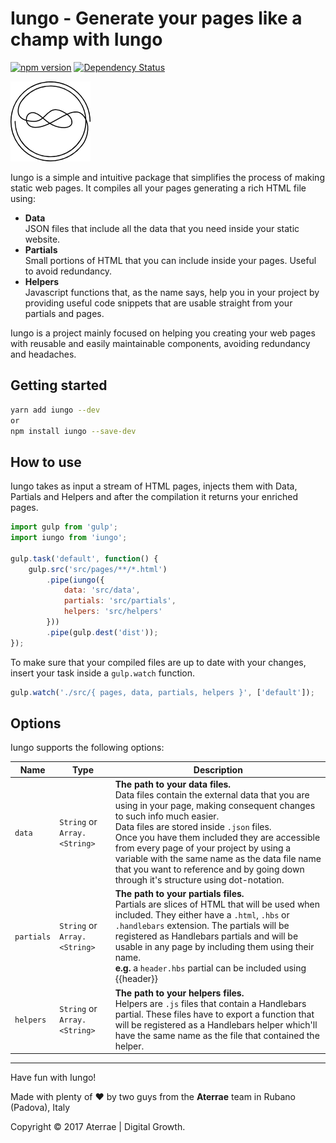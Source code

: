 # Iungo - Generate your pages like a champ with Iungo

[![npm version](https://badge.fury.io/js/iungo.svg)](https://badge.fury.io/js/iungo)
[![Dependency Status](https://david-dm.org/aterrae/iungo.svg)](https://david-dm.org/aterrae/iungo)

![Iungo Logo](logo.png)

Iungo is a simple and intuitive package that simplifies the process of making static web pages.
It compiles all your pages generating a rich HTML file using:
- **Data** <br/>
JSON files that include all the data that you need inside your static website.
- **Partials** <br/>
Small portions of HTML that you can include inside your pages. Useful to avoid redundancy.
- **Helpers** <br/>
Javascript functions that, as the name says, help you in your project by providing useful code snippets that are usable straight from your partials and pages.

Iungo is a project mainly focused on helping you creating your web pages with reusable and easily maintainable components, avoiding redundancy and headaches.

## Getting started
```bash
yarn add iungo --dev
or
npm install iungo --save-dev
```

## How to use
Iungo takes as input a stream of HTML pages, injects them with Data, Partials and Helpers and after the compilation it returns your enriched pages.

```js
import gulp from 'gulp';
import iungo from 'iungo';

gulp.task('default', function() {
    gulp.src('src/pages/**/*.html')
        .pipe(iungo({
            data: 'src/data',
            partials: 'src/partials',
            helpers: 'src/helpers'
        }))
        .pipe(gulp.dest('dist'));
});
```
To make sure that your compiled files are up to date with your changes, insert your task inside a `gulp.watch` function.
```js
gulp.watch('./src/{ pages, data, partials, helpers }', ['default']);
```

## Options
Iungo supports the following options:

Name|Type|Description
---|---|---
`data`|`String` or `Array.<String>`|**The path to your data files.**<br/>Data files contain the external data that you are using in your page, making consequent changes to such info much easier.<br/>Data files are stored inside `.json` files.<br/>Once you have them included they are accessible from every page of your project by using a variable with the same name as the data file name that you want to reference and by going down through it's structure using dot-notation.
`partials`|`String` or `Array.<String>`|**The path to your partials files.**<br/>Partials are slices of HTML that will be used when included. They either have a `.html`, `.hbs` or `.handlebars` extension. The partials will be registered as Handlebars partials and will be usable in any page by including them using their name.<br/>**e.g.** a `header.hbs` partial can be included using {{header}}
`helpers`|`String` or `Array.<String>`|**The path to your helpers files.**<br/>Helpers are `.js` files that contain a Handlebars partial. These files have to export a function that will be registered as a Handlebars helper which'll have the same name as the file that contained the helper.

---
Have fun with Iungo!

Made with plenty of ❤️ by two guys from the **Aterrae** team in Rubano (Padova), Italy

Copyright © 2017 Aterrae | Digital Growth.
